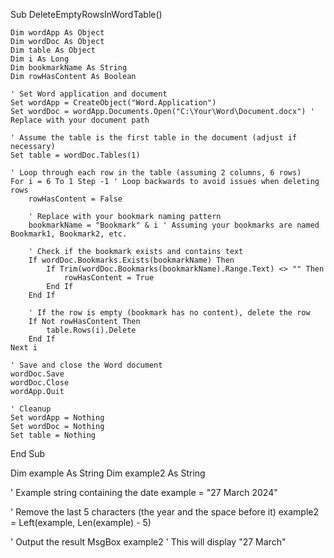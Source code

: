 Sub DeleteEmptyRowsInWordTable()

    Dim wordApp As Object
    Dim wordDoc As Object
    Dim table As Object
    Dim i As Long
    Dim bookmarkName As String
    Dim rowHasContent As Boolean
    
    ' Set Word application and document
    Set wordApp = CreateObject("Word.Application")
    Set wordDoc = wordApp.Documents.Open("C:\Your\Word\Document.docx") ' Replace with your document path

    ' Assume the table is the first table in the document (adjust if necessary)
    Set table = wordDoc.Tables(1)
    
    ' Loop through each row in the table (assuming 2 columns, 6 rows)
    For i = 6 To 1 Step -1 ' Loop backwards to avoid issues when deleting rows
        rowHasContent = False
        
        ' Replace with your bookmark naming pattern
        bookmarkName = "Bookmark" & i ' Assuming your bookmarks are named Bookmark1, Bookmark2, etc.
        
        ' Check if the bookmark exists and contains text
        If wordDoc.Bookmarks.Exists(bookmarkName) Then
            If Trim(wordDoc.Bookmarks(bookmarkName).Range.Text) <> "" Then
                rowHasContent = True
            End If
        End If
        
        ' If the row is empty (bookmark has no content), delete the row
        If Not rowHasContent Then
            table.Rows(i).Delete
        End If
    Next i
    
    ' Save and close the Word document
    wordDoc.Save
    wordDoc.Close
    wordApp.Quit

    ' Cleanup
    Set wordApp = Nothing
    Set wordDoc = Nothing
    Set table = Nothing

End Sub




Dim example As String
Dim example2 As String

' Example string containing the date
example = "27 March 2024"

' Remove the last 5 characters (the year and the space before it)
example2 = Left(example, Len(example) - 5)

' Output the result
MsgBox example2 ' This will display "27 March"

